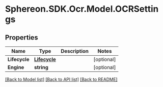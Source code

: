 # Sphereon.SDK.Ocr.Model.OCRSettings
## Properties

Name | Type | Description | Notes
------------ | ------------- | ------------- | -------------
**Lifecycle** | [**Lifecycle**](Lifecycle.md) |  | [optional] 
**Engine** | **string** |  | [optional] 

[[Back to Model list]](../README.md#documentation-for-models) [[Back to API list]](../README.md#documentation-for-api-endpoints) [[Back to README]](../README.md)

